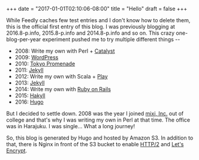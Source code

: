 +++
date = "2017-01-01T02:10:06-08:00"
title = "Hello"
draft = false
+++

While Feedly caches few test entries and I don't know how to delete them,
this is the official first entry of this blog.
I was previously blogging at 2016.8-p.info, 2015.8-p.info and 2014.8-p.info
and so on. This crazy one-blog-per-year experiment pushed me to try multiple different things --

- 2008: Write my own with Perl + [Catalyst](http://www.catalystframework.org/)
- 2009: [WordPress](https://wordpress.org/)
- 2010: [Tokyo Promenade](http://fallabs.com/tokyopromenade/)
- 2011: [Jekyll](http://jekyllrb.com/)
- 2012: Write my own with Scala + [Play](https://playframework.com/)
- 2013: [Jekyll](http://jekyllrb.com/)
- 2014: Write my own with [Ruby on Rails](http://rubyonrails.org/)
- 2015: [Hakyll](https://jaspervdj.be/hakyll/)
- 2016: [Hugo](http://gohugo.io/)

But I decided to settle down. 2008 was the year I joined [mixi, Inc.](http://mixi.co.jp/) out of college and that's why I was writing my own in Perl at that time. The office was in Harajuku. I was single... What a long journey!

So, this blog is generated by Hugo and hosted by Amazon S3. In addition to that, there is Nginx in front of the S3 bucket to enable [HTTP/2](https://tools.ietf.org/html/rfc7540) and [Let's Encrypt](https://letsencrypt.org/).

